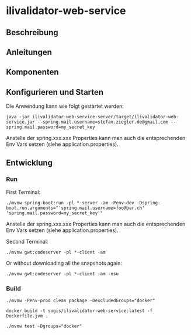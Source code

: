 # ilivalidator-web-service

## Beschreibung

## Anleitungen

## Komponenten

## Konfigurieren und Starten

Die Anwendung kann wie folgt gestartet werden:

```
java -jar ilivalidator-web-service-server/target/ilivalidator-web-service.jar --spring.mail.username=stefan.ziegler.de@gmail.com --spring.mail.password=my_secret_key
```
Anstelle der spring.xxx.xxx Properties kann man auch die entsprechenden Env Vars setzen (siehe application.properties).



## Entwicklung

### Run 

First Terminal:
```
./mvnw spring-boot:run -pl *-server -am -Penv-dev -Dspring-boot.run.arguments="'spring.mail.username=foo@bar.ch' 'spring.mail.password=my_secret_key'"
```
Anstelle der spring.xxx.xxx Properties kann man auch die entsprechenden Env Vars setzen (siehe application.properties).

Second Terminal:
```
./mvnw gwt:codeserver -pl *-client -am
```

Or without downloading all the snapshots again:
```
./mvnw gwt:codeserver -pl *-client -am -nsu 
```

### Build

```
./mvnw -Penv-prod clean package -DexcludedGroups="docker"
```

```
docker build -t sogis/ilivalidator-web-service:latest -f Dockerfile.jvm .
```

```
./mvnw test -Dgroups="docker"
```
